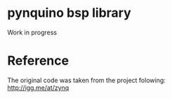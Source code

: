 # pynquino bsp library
Work in progress

# Reference
The original code was taken from the project folowing:
http://igg.me/at/zynq

